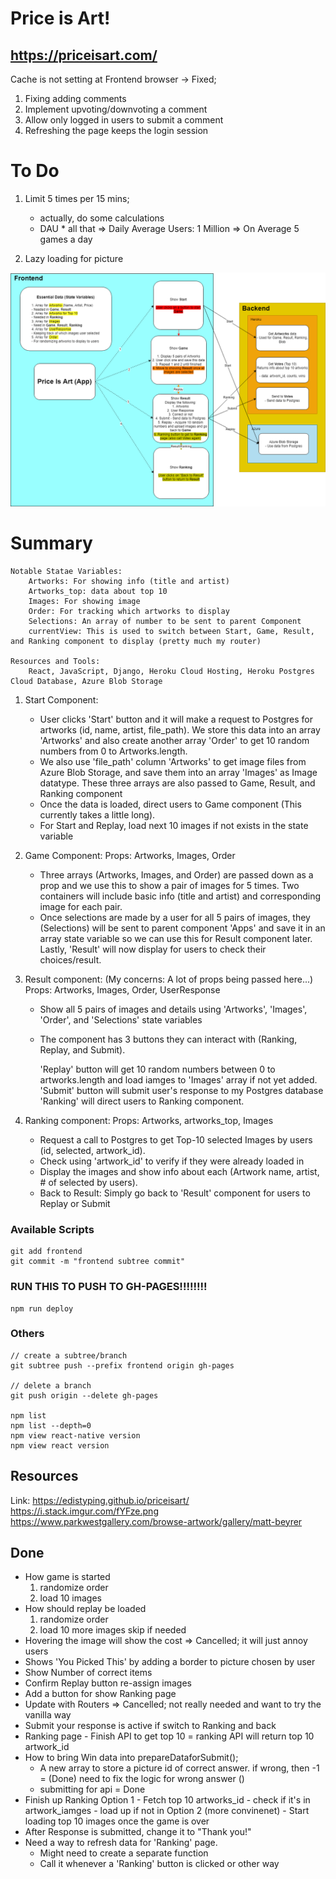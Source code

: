 # Price is Art! 
## https://priceisart.com/

Cache is not setting at Frontend browser -> Fixed;  
1. Fixing adding comments
2. Implement upvoting/downvoting a comment 
4. Allow only logged in users to submit a comment 
5. Refreshing the page keeps the login session

# To Do	
1. Limit 5 times per 15 mins;
	- actually, do some calculations 
	- DAU * all that 
	=> Daily Average Users: 1 Million
	=> On Average 5 games a day

3. Lazy loading for picture 
	

![Trust the Process!](src/static/resources/process.png?raw=true)

# Summary
	Notable Statae Variables: 
		Artworks: For showing info (title and artist)
		Artworks_top: data about top 10 
		Images: For showing image
		Order: For tracking which artworks to display 
		Selections: An array of number to be sent to parent Component
		currentView: This is used to switch between Start, Game, Result, and Ranking component to display (pretty much my router)

	Resources and Tools:
		React, JavaScript, Django, Heroku Cloud Hosting, Heroku Postgres Cloud Database, Azure Blob Storage

1. Start Component: 
	- User clicks 'Start' button and it will make a request to Postgres for artworks (id, name, artist, file_path). We store this data into an array 'Artworks' and also create another array 'Order' to get 10 random numbers from 0 to Artworks.length. 
	- We also use 'file_path' column 'Artworks' to get image files from Azure Blob Storage, and save them into an array 'Images' as Image datatype. These three arrays are also passed to Game, Result, and Ranking component 
	- Once the data is loaded, direct users to Game component (This currently takes a little long).
    - For Start and Replay, load next 10 images if not exists in the state variable

2. Game Component:
	Props: Artworks, Images, Order

	- Three arrays (Artworks, Images, and Order) are passed down as a prop and we use this to show a pair of images for 5 times. Two containers will include basic info (title and artist) and corresponding image for each pair. 
	- Once selections are made by a user for all 5 pairs of images, they (Selections) will be sent to parent component 'Apps' and save it in an array state variable so we can use this for Result component later. Lastly, 'Result' will now display for users to check their choices/result.  
		
3. Result component: (My concerns: A lot of props being passed here...)
	Props: Artworks, Images, Order, UserResponse

	- Show all 5 pairs of images and details using 'Artworks', 'Images', 'Order', and 'Selections' state variables 
	- The component has 3 buttons they can interact with (Ranking, Replay, and Submit). 
		
		'Replay' button will get 10 random numbers between 0 to artworks.length and load iamges to 'Images' array if not yet added. 
		'Submit' button will submit user's response to my Postgres database 
		'Ranking' will direct users to Ranking component. 
	
4. Ranking component:
	Props: Artworks, artworks_top, Images

	- Request a call to Postgres to get Top-10 selected Images by users (id, selected, artwork_id).
	- Check using 'artwork_id' to verify if they were already loaded in 
	- Display the images and show info about each (Artwork name, artist, # of selected by users). 
	- Back to Result: Simply go back to 'Result' component for users to Replay or Submit 
 

### Available Scripts
```
git add frontend 
git commit -m "frontend subtree commit"
```

### RUN THIS TO PUSH TO GH-PAGES!!!!!!!!
```
npm run deploy
```

### Others
```
// create a subtree/branch
git subtree push --prefix frontend origin gh-pages

// delete a branch
git push origin --delete gh-pages

npm list
npm list --depth=0
npm view react-native version
npm view react version 
```

## Resources
Link: https://edistyping.github.io/priceisart/
https://i.stack.imgur.com/fYFze.png
https://www.parkwestgallery.com/browse-artwork/gallery/matt-beyrer

## Done
+ How game is started
    1. randomize order
    2. load 10 images 
+ How should replay be loaded
    1. randomize order
    2. load 10 more images 
        skip if needed
+ Hovering the image will show the cost 
    => Cancelled; it will just annoy users
+ Shows 'You Picked This' by adding a border to picture chosen by user 
+ Show Number of correct items 
+ Confirm Replay button re-assign images 
+ Add a button for show Ranking page 
+ Update with Routers
    => Cancelled; not really needed and want to try the vanilla way
+ Submit your response is active if switch to Ranking and back 
+ Ranking page - Finish API to get top 10 
    = ranking API will return top 10 artwork_id 
+ How to bring Win data into prepareDataforSubmit(); 
    - A new array to store a picture id of correct answer. if wrong, then -1
        = (Done) need to fix the logic for wrong answer ()
    - submitting for api
        = Done
+ Finish up Ranking
    Option 1
        - Fetch top 10 artworks_id
        - check if it's in artwork_iamges
        - load up if not in 
    Option 2 (more convinenet) 
        - Start loading top 10 images once the game is over
+ After Response is submitted, change it to "Thank you!" 
+ Need a way to refresh data for 'Ranking' page. 
    - Might need to create a separate function
    - Call it whenever a 'Ranking' button is clicked or other way